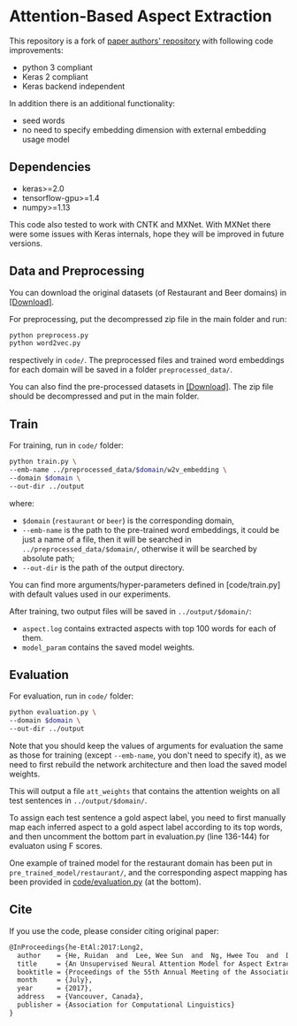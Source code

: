# Attention-Based Aspect Extraction

This repository is a fork of [paper authors' repository](https://github.com/ruidan/Unsupervised-Aspect-Extraction) with following code improvements:

* python 3 compliant
* Keras 2 compliant
* Keras backend independent

In addition there is an additional functionality:

* seed words
* no need to specify embedding dimension with external embedding usage model

## Dependencies

* keras>=2.0
* tensorflow-gpu>=1.4
* numpy>=1.13

This code also tested to work with CNTK and MXNet. With MXNet there were some issues with Keras internals, hope they will be improved in future versions.

## Data and Preprocessing

You can download the original datasets (of Restaurant and Beer domains) in [[Download]](https://drive.google.com/open?id=1qzbTiJ2IL5ATZYNMp2DRkHvbFYsnOVAQ).

For preprocessing, put the decompressed zip file in the main folder and run:
```bash
python preprocess.py
python word2vec.py
```
respectively in `code/`. The preprocessed files and trained word embeddings for each domain will be saved in a folder `preprocessed_data/`.

You can also find the pre-processed datasets in [[Download]](https://drive.google.com/open?id=1L4LRi3BWoCqJt5h45J2GIAW9eP_zjiNc).
The zip file should be decompressed and put in the main folder.

## Train

For training, run in `code/` folder:

```bash
python train.py \
--emb-name ../preprocessed_data/$domain/w2v_embedding \
--domain $domain \
--out-dir ../output
```
where:
* `$domain` (`restaurant` or `beer`) is the corresponding domain,
* `--emb-name` is the path to the pre-trained word embeddings, it could be just a name of a file, then it will be searched in `../preprocessed_data/$domain/`, otherwise it will be searched by absolute path;
* `--out-dir` is the path of the output directory.

You can find more arguments/hyper-parameters defined in [code/train.py] with default values used in our experiments.

After training, two output files will be saved in `../output/$domain/`:
* `aspect.log` contains extracted aspects with top 100 words for each of them.
* `model_param` contains the saved model weights.

## Evaluation

For evaluation, run in `code/` folder:

```bash
python evaluation.py \
--domain $domain \
--out-dir ../output
```

Note that you should keep the values of arguments for evaluation the same as those for training (except `--emb-name`, you don't need to specify it), as we need to first rebuild the network architecture and then load the saved model weights.

This will output a file `att_weights` that contains the attention weights on all test sentences in `../output/$domain/`.

To assign each test sentence a gold aspect label, you need to first manually map each inferred aspect to a gold aspect label according to its top words, and then uncomment the bottom part in evaluation.py (line 136-144) for evaluaton using F scores.

One example of trained model for the restaurant domain has been put in `pre_trained_model/restaurant/`, and the corresponding aspect mapping has been provided in [code/evaluation.py](code/evaluation.py) (at the bottom).

## Cite

If you use the code, please consider citing original paper:

```tex
@InProceedings{he-EtAl:2017:Long2,
  author    = {He, Ruidan  and  Lee, Wee Sun  and  Ng, Hwee Tou  and  Dahlmeier, Daniel},
  title     = {An Unsupervised Neural Attention Model for Aspect Extraction},
  booktitle = {Proceedings of the 55th Annual Meeting of the Association for Computational Linguistics (Volume 1: Long Papers)},
  month     = {July},
  year      = {2017},
  address   = {Vancouver, Canada},
  publisher = {Association for Computational Linguistics}
}
```
